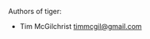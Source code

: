 <!--- OASIS_START --->
<!--- DO NOT EDIT (digest: 556526e01300ceebbdb6cd9194039599) --->

Authors of tiger:

* Tim McGilchrist <timmcgil@gmail.com>

<!--- OASIS_STOP --->
